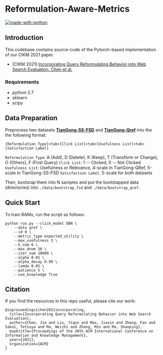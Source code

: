 # Reformulation-Aware-Metrics

[![made-with-python](https://img.shields.io/badge/Made%20with-Python-red.svg)](#python)

## Introduction
This codebase contains source-code of the Pytorch-based implementation of our CIKM 2021 paper.
  - [CIKM 2021] [Incorporating Query Reformulating Behavior into Web Search Evaluation. Chen et al.](http://www.thuir.cn/group/~YQLiu/publications/CIKM2021Chen.pdf)


### Requirements
* python 2.7
* sklearn
* scipy

## Data Preparation
Preprocess two datasets [**TianGong-SS-FSD**](http://www.thuir.cn/tiangong-ss-fsd/) and [**TianGong-Qref**](http://www.thuir.cn/tiangong-qref/) into the the following format:
```
[Reformulation Type]<tab>[Click List]<tab>[Usefulness List]<tab>[Satisfaction Label]
```
```Reformulation Type```: A (Add), D (Delete), K (Keep), T (Transform or Change), O (Others), F (First Query)
```Click List```: 1 -- Clicked, 0 -- Not Clicked
```Usefulness List```: Usefulness or Relevance, 4-scale in TianGong-QRef, 5-scale in TianGong-SS-FSD
```Satisfaction Label```: 5-scale for both datasets 

Then, bootsrap them into N samples and put the bootstapped data (directories) into ```./data/bootstrap_fsd``` and ```./data/bootstrap_qref```.

## Quick Start
To train RAMs, run the script as follows:  
```
python run.py --click_model DBN \
	--data qref \
	--id 0 \
	--metric_type expected_utility \
	--max_usefulness 3 \
	--k_num 6 \
	--max_dnum 10 \
	--iter_num 10000 \
	--alpha 0.01 \
	--alpha_decay 0.99 \
	--lamda 0.85 \
	--patience 5 \
	--use_knowledge True
```


## Citation
If you find the resources in this repo useful, please cite our work:
```
@inproceedings{chen2021incorporating,
  title={Incorporating Query Reformulating Behavior into Web Search Evaluation},
  author={Chen, Jia and Liu, Yiqun and Mao, Jiaxin and Zhang, Fan and Sakai, Tetsuya and Ma, Weizhi and Zhang, Min and Ma, Shaoping},
  booktitle={Proceedings of the 30th ACM International Conference on Information and Knowledge Management},
  year={2021},
  organization={ACM}
}
```
